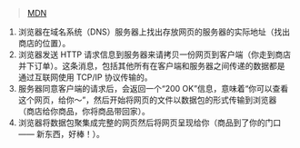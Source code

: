 >   [MDN](https://developer.mozilla.org/zh-CN/docs/Learn/Getting_started_with_the_web/How_the_Web_works#%E5%88%B0%E5%BA%95%E5%8F%91%E7%94%9F%E4%BA%86%E4%BB%80%E4%B9%88%EF%BC%9F)

1.  浏览器在域名系统（DNS）服务器上找出存放网页的服务器的实际地址（找出商店的位置）。
2.  浏览器发送 HTTP 请求信息到服务器来请拷贝一份网页到客户端（你走到商店并下订单）。这条消息，包括其他所有在客户端和服务器之间传递的数据都是通过互联网使用 TCP/IP 协议传输的。
3.  服务器同意客户端的请求后，会返回一个“200 OK”信息，意味着“你可以查看这个网页，给你～”，然后开始将网页的文件以数据包的形式传输到浏览器（商店给你商品，你将商品带回家）。
4.  浏览器将数据包聚集成完整的网页然后将网页呈现给你（商品到了你的门口 —— 新东西，好棒！）。

